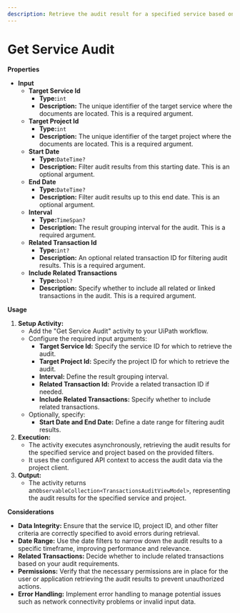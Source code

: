 ```yaml
---
description: Retrieve the audit result for a specified service based on various filters.
---
```


# Get Service Audit

**Properties**

* **Input**
  * **Target Service Id**
    * **Type:**`int`
    * **Description:** The unique identifier of the target service where the documents are located. This is a required argument.
  * **Target Project Id**
    * **Type:**`int`
    * **Description:** The unique identifier of the target project where the documents are located. This is a required argument.
  * **Start Date**
    * **Type:**`DateTime?`
    * **Description:** Filter audit results from this starting date. This is an optional argument.
  * **End Date**
    * **Type:**`DateTime?`
    * **Description:** Filter audit results up to this end date. This is an optional argument.
  * **Interval**
    * **Type:**`TimeSpan?`
    * **Description:** The result grouping interval for the audit. This is a required argument.
  * **Related Transaction Id**
    * **Type:**`int?`
    * **Description:** An optional related transaction ID for filtering audit results. This is a required argument.
  * **Include Related Transactions**
    * **Type:**`bool?`
    * **Description:** Specify whether to include all related or linked transactions in the audit. This is a required argument.

**Usage**

1. **Setup Activity:**
   * Add the "Get Service Audit" activity to your UiPath workflow.
   * Configure the required input arguments:
     * **Target Service Id:** Specify the service ID for which to retrieve the audit.
     * **Target Project Id:** Specify the project ID for which to retrieve the audit.
     * **Interval:** Define the result grouping interval.
     * **Related Transaction Id:** Provide a related transaction ID if needed.
     * **Include Related Transactions:** Specify whether to include related transactions.
   * Optionally, specify:
     * **Start Date and End Date:** Define a date range for filtering audit results.
2. **Execution:**
   * The activity executes asynchronously, retrieving the audit results for the specified service and project based on the provided filters.
   * It uses the configured API context to access the audit data via the project client.
3. **Output:**
   * The activity returns an`ObservableCollection<TransactionsAuditViewModel>`, representing the audit results for the specified service and project.

**Considerations**

* **Data Integrity:** Ensure that the service ID, project ID, and other filter criteria are correctly specified to avoid errors during retrieval.
* **Date Range:** Use the date filters to narrow down the audit results to a specific timeframe, improving performance and relevance.
* **Related Transactions:** Decide whether to include related transactions based on your audit requirements.
* **Permissions:** Verify that the necessary permissions are in place for the user or application retrieving the audit results to prevent unauthorized actions.
* **Error Handling:** Implement error handling to manage potential issues such as network connectivity problems or invalid input data.

